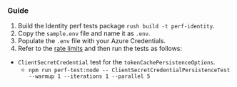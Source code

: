 ### Guide

1. Build the Identity perf tests package `rush build -t perf-identity`.
2. Copy the `sample.env` file and name it as `.env`.
3. Populate the `.env` file with your Azure Credentials.
4. Refer to the [rate limits](https://docs.microsoft.com/azure/active-directory/enterprise-users/directory-service-limits-restrictions) and then run the tests as follows:

- `ClientSecretCredential` test for the `tokenCachePersistenceOptions`.
  - `npm run perf-test:node -- ClientSecretCredentialPersistenceTest --warmup 1 --iterations 1 --parallel 5`